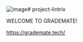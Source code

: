 ![image](https://github.com/PUP-BSIT/project-lintrix/assets/146614986/393f253b-0a24-4db1-93c9-7e4ff0f9676c)# project-lintrix

WELCOME TO GRADEMATE!

https://grademate.tech/
